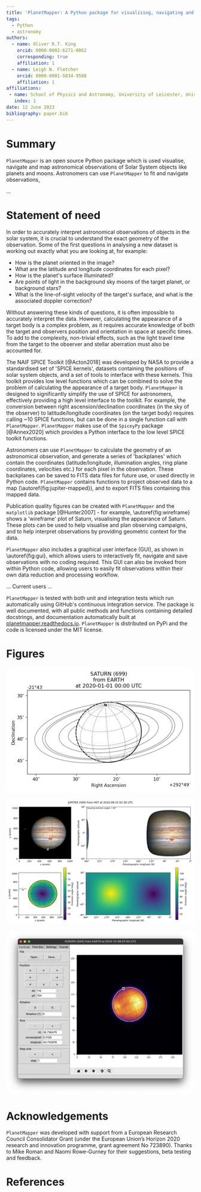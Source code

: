 ```yaml
---
title: 'PlanetMapper: A Python package for visualising, navigating and mapping Solar System observations'
tags:
  - Python
  - astronomy
authors:
  - name: Oliver R.T. King
    orcid: 0000-0002-6271-0062
    corresponding: true
    affiliation: 1
  - name: Leigh N. Fletcher
    orcid: 0000-0001-5834-9588
    affiliation: 1
affiliations:
 - name: School of Physics and Astronomy, University of Leicester, University Road, Leicester, LE1 7RH, United Kingdom
   index: 1
date: 12 June 2023
bibliography: paper.bib
---
```


# Summary
<!-- A summary describing the high-level functionality and purpose of the software for a diverse, non-specialist audience. -->
`PlanetMapper` is an open source Python package which is used visualise, navigate and map astronomical observations of Solar System objects like planets and moons. Astronomers can use `PlanetMapper` to fit and navigate observations, 

...



# Statement of need
<!-- A Statement of need section that clearly illustrates the research purpose of the software and places it in the context of related work. -->
In order to accurately interpret astronomical observations of objects in the solar system, it is crucial to understand the exact geometry of the observation. Some of the first questions in analysing a new dataset is working out exactly what you are looking at, for example:

- How is the planet oriented in the image? 
- What are the latitude and longitude coordinates for each pixel? 
- How is the planet's surface illuminated?
- Are points of light in the background sky moons of the target planet, or background stars?
- What is the line-of-sight velocity of the target's surface, and what is the associated doppler correction?

Without answering these kinds of questions, it is often impossible to accurately interpret the data. However, calculating the appearance of a target body is a complex problem, as it requires accurate knowledge of both the target and observers position and orientation in space at specific times. To add to the complexity, non-trivial effects, such as the light travel time from the target to the observer and stellar aberration must also be accounted for.

The NAIF SPICE Toolkit [@Acton2018] was developed by NASA to provide a standardised set of 'SPICE kernels', datasets containing the positions of solar system objects, and a set of tools to interface with these kernels. This toolkit provides low level functions which can be combined to solve the problem of calculating the appearance of a target body. `PlanetMapper` is designed to significantly simplify the use of SPICE for astronomers, effectively providing a high level interface to the toolkit. For example, the conversion between right ascension/declination coordinates (in the sky of the observer) to latitude/longitude coordinates (on the target body) requires calling ~10 SPICE functions, but can be done in a single function call with `PlanetMapper`. `PlanetMapper` makes use of the `SpiceyPy` package [@Annex2020] which provides a Python interface to the low level SPICE toolkit functions.  

Astronomers can use `PlanetMapper` to calculate the geometry of an astronomical observation, and generate a series of 'backplanes' which contain the coordinates (latitude/longitude, illumination angles, ring plane coordinates, velocities etc.) for each pixel in the observation. These backplanes can be saved to FITS data files for future use, or used directly in Python code. `PlanetMapper` contains functions to project observed data to a map (\autoref{fig:jupiter-mapped}), and to export FITS files containing this mapped data.

Publication quality figures can be created with `PlanetMapper` and the `matplotlib` package [@Hunter2007] - for example, \autoref{fig:wireframe} shows a 'wireframe' plot of Saturn, visualising the appearance of Saturn. These plots can be used to help visualise and plan observing campaigns, and to help interpret observations by providing geometric context for the data.

`PlanetMapper` also includes a graphical user interface (GUI), as shown in \autoref{fig:gui}, which allows users to interactively fit, navigate and save observations with no coding required. This GUI can also be invoked from within Python code, allowing users to easily fit observations within their own data reduction and processing workflow.

... Current users ...

`PlanetMapper` is tested with both unit and integration tests which run automatically using GitHub's continuous integration service. The package is well documented, with all public methods and functions containing detailed docstrings, and documentation automatically built at [planetmapper.readthedocs.io](https://planetmapper.readthedocs.io). `PlanetMapper` is distributed on PyPi and the code is licensed under the MIT license. 

# Figures

![Saturn 'wireframe' plot generated with `PlanetMapper`, visualising the appearance of Saturn from the Earth on 1 January 2020. This plot was created with a single function call, and is fully customisable.\label{fig:wireframe}](../docs/images/saturn_wireframe_radec.png)

![More complex example of `PlanetMapper`'s functionality. The navigated Jupiter observation (top left) was mapped (top right) using `PlanetMapper`. The emission angle backplanes generated with `PlanetMapper` are shown in the bottom panels. Jupiter image credit: NASA, ESA, STScI, A. Simon (Goddard Space Flight Center), and M.H. Wong (University of California, Berkeley) and the OPAL team.\label{fig:jupiter-mapped}](../docs/images/jupiter_mapped.png)

![Screenshot of the `PlanetMapper` graphical user interface being used to fit an astronomical observation.\label{fig:gui}](../docs/images/gui_fitting.png)


# Acknowledgements
`PlanetMapper` was developed with support from a European Research Council Consolidator Grant (under the European Union’s Horizon 2020 research and innovation programme, grant agreement No 723890). Thanks to Mike Roman and Naomi Rowe-Gurney for their suggestions, beta testing and feedback.

# References